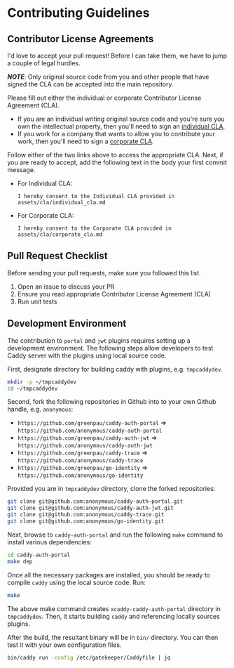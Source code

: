 # Contributing Guidelines

## Contributor License Agreements

I'd love to accept your pull request! Before I can take them, we have to jump a
couple of legal hurdles.

***NOTE***: Only original source code from you and other people that have
signed the CLA can be accepted into the main repository.

Please fill out either the individual or corporate Contributor License Agreement (CLA).
* If you are an individual writing original source code and you're sure you own the
  intellectual property, then you'll need to sign an [individual CLA](/assets/cla/individual_cla.md).
* If you work for a company that wants to allow you to contribute your work, then
  you'll need to sign a [corporate CLA](/assets/cla/corporate_cla.md).

Follow either of the two links above to access the appropriate CLA. Next, if you are
ready to accept, add the following text in the body your first commit message.

* For Individual CLA:

      I hereby consent to the Individual CLA provided in assets/cla/individual_cla.md

* For Corporate CLA:

      I hereby consent to the Corporate CLA provided in assets/cla/corporate_cla.md

## Pull Request Checklist

Before sending your pull requests, make sure you followed this list.

1. Open an issue to discuss your PR
2. Ensure you read appropriate Contributor License Agreement (CLA)
3. Run unit tests

## Development Environment

The contribution to `portal` and `jwt` plugins requires setting up a development
environment. The following steps allow developers to test Caddy server with
the plugins using local source code.

First, designate directory for building caddy with plugins, e.g. `tmpcaddydev`.

```bash
mkdir -p ~/tmpcaddydev
cd ~/tmpcaddydev
```

Second, fork the following repositories in Github into to your own Github
handle, e.g. `anonymous`:

* `https://github.com/greenpau/caddy-auth-portal` => `https://github.com/anonymous/caddy-auth-portal`
* `https://github.com/greenpau/caddy-auth-jwt` => `https://github.com/anonymous/caddy-auth-jwt`
* `https://github.com/greenpau/caddy-trace` => `https://github.com/anonymous/caddy-trace`
* `https://github.com/greenpau/go-identity` => `https://github.com/anonymous/go-identity`

Provided you are in `tmpcaddydev` directory, clone the forked repositories:

```bash
git clone git@github.com:anonymous/caddy-auth-portal.git
git clone git@github.com:anonymous/caddy-auth-jwt.git
git clone git@github.com:anonymous/caddy-trace.git
git clone git@github.com:anonymous/go-identity.git
```

Next, browse to `caddy-auth-portal` and run the following `make` command to install
various dependencies:

```bash
cd caddy-auth-portal
make dep
```

Once all the necessary packages are installed, you should be ready to compile
`caddy` using the local source code. Run:

```bash
make
```

The above make command creates `xcaddy-caddy-auth-portal` directory in `tmpcaddydev`.
Then, it starts building `caddy` and referencing locally sources plugins.

After the build, the resultant binary will be in `bin/` directory. You can
then test it with your own configuration files.

```bash
bin/caddy run -config /etc/gatekeeper/Caddyfile | jq
```
